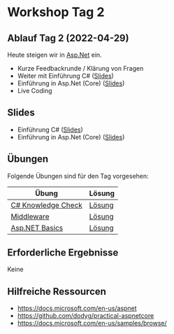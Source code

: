 # Workshop Tag 2

## Ablauf Tag 2 (2022-04-29)

Heute steigen wir in [Asp.Net](https://docs.microsoft.com/en-us/aspnet) ein.

- Kurze Feedbackrunde / Klärung von Fragen
- Weiter mit Einführung C# ([Slides](../slides/CSharp%20Language.pdf))
- Einführung in Asp.Net (Core) ([Slides](../slides/AspNetCore.pdf))
- Live Coding

## Slides

- Einführung C# ([Slides](../slides/CSharp%20Language.pdf))
- Einführung in Asp.Net (Core) ([Slides](../slides/AspNetCore.pdf))

## Übungen

Folgende Übungen sind für den Tag vorgesehen:

| Übung                                                                                   | Lösung                                                                           |
| --------------------------------------------------------------------------------------- | -------------------------------------------------------------------------------- |
| [C# Knowledge Check](../../modules/csharp/exercises/KnowledgeCheck)                     | [Lösung](../../modules/csharp/solutions/KnowledgeCheck)                          |
| [Middleware](../../modules/aspnet_middleware/exercises/01_MiddlewareChuckNorrisService) | [Lösung](../../modules/aspnet_middleware/solutions/MiddlewareChuckNorrisService) |
| [Asp.NET Basics](../../modules/aspnet_basics/exercises/01_AspNetCoreChuckNorrisService) | [Lösung](../../modules/aspnet_basics/solutions/01_AspNetCoreChuckNorrisService)  |

## Erforderliche Ergebnisse

Keine

## Hilfreiche Ressourcen

- https://docs.microsoft.com/en-us/aspnet
- https://github.com/dodyg/practical-aspnetcore
- https://docs.microsoft.com/en-us/samples/browse/

